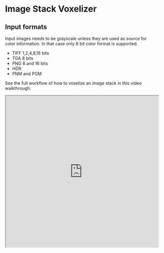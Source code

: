 # Image Stack Voxelizer
## Input formats

Input images needs to be grayscale unless they are used as source for color information. In that case only 8 bit color format is supported.

* TIFF 1,2,4,8,16 bits
* TGA 8 bits
* PNG 8 and 16 bits
* HDR
* PNM and PGM

See the full workflow of how to voxelize an image stack in this video walkthrough:
<iframe
  width="100%"
  height="500"
  src="https://www.youtube.com/embed/iQ_id057gUQ"
  title="YouTube video player"
  allow="accelerometer; autoplay; clipboard-write; encrypted-media; gyroscope; picture-in-picture; web-share"
  allowFullScreen>
</iframe>

